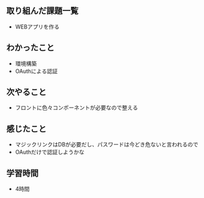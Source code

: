 ## 取り組んだ課題一覧
- WEBアプリを作る

## わかったこと
- 環境構築
- OAuthによる認証

## 次やること
- フロントに色々コンポーネントが必要なので整える

## 感じたこと
- マジックリンクはDBが必要だし、パスワードは今どき危ないと言われるので
- OAuthだけで認証しようかな

## 学習時間
- 4時間